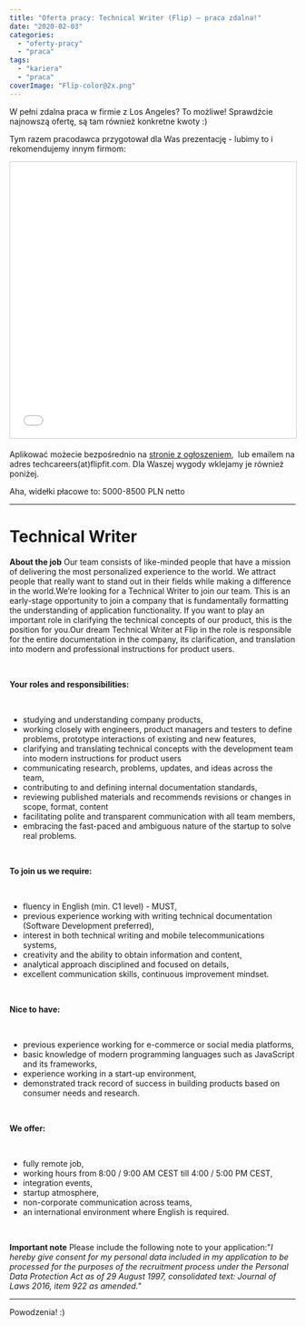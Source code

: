 ```yaml
---
title: "Oferta pracy: Technical Writer (Flip) – praca zdalna!"
date: "2020-02-03"
categories: 
  - "oferty-pracy"
  - "praca"
tags: 
  - "kariera"
  - "praca"
coverImage: "Flip-color@2x.png"
---
```


W pełni zdalna praca w firmie z Los Angeles? To możliwe! Sprawdźcie najnowszą ofertę, są tam również konkretne kwoty :)

Tym razem pracodawca przygotował dla Was prezentację - lubimy to i rekomendujemy innym firmom:

<iframe style="border: 1px solid #CCC; border-width: 1px; margin-bottom: 5px; max-width: 100%;" src="//www.slideshare.net/slideshow/embed_code/key/3Xr29FsJgAfgCY" width="595" height="485" frameborder="0" marginwidth="0" marginheight="0" scrolling="no" allowfullscreen="allowfullscreen"></iframe>

Aplikować możecie bezpośrednio na [stronie z ogłoszeniem](https://justjoin.it/offers/flipfit-technical-writer),  lub emailem na adres techcareers(at)flipfit.com. Dla Waszej wygody wklejamy je również poniżej.

Aha, widełki płacowe to: 5000-8500 PLN netto

* * *

# **Technical Writer**

**About the job** Our team consists of like-minded people that have a mission of delivering the most personalized experience to the world. We attract people that really want to stand out in their fields while making a difference in the world.We’re looking for a Technical Writer to join our team. This is an early-stage opportunity to join a company that is fundamentally formatting the understanding of application functionality. If you want to play an important role in clarifying the technical concepts of our product, this is the position for you.Our dream Technical Writer at Flip in the role is responsible for the entire documentation in the company, its clarification, and translation into modern and professional instructions for product users.

 

**Your roles and responsibilities:**

 

- studying and understanding company products,
- working closely with engineers, product managers and testers to define problems, prototype interactions of existing and new features,
- clarifying and translating technical concepts with the development team into modern instructions for product users
- communicating research, problems, updates, and ideas across the team,
- contributing to and defining internal documentation standards,
- reviewing published materials and recommends revisions or changes in scope, format, content
- facilitating polite and transparent communication with all team members,
- embracing the fast-paced and ambiguous nature of the startup to solve real problems.

 

**To join us we require:**

 

- fluency in English (min. C1 level) - MUST,
- previous experience working with writing technical documentation (Software Development preferred),
- interest in both technical writing and mobile telecommunications systems,
- creativity and the ability to obtain information and content,
- analytical approach disciplined and focused on details,
- excellent communication skills, continuous improvement mindset.

 

**Nice to have:**

 

- previous experience working for e-commerce or social media platforms,
- basic knowledge of modern programming languages such as JavaScript and its frameworks,
- experience working in a start-up environment,
- demonstrated track record of success in building products based on consumer needs and research.

 

**We offer:**

 

- fully remote job,
- working hours from 8:00 / 9:00 AM CEST till 4:00 / 5:00 PM CEST,
- integration events,
- startup atmosphere,
- non-corporate communication across teams,
- an international environment where English is required.

 

**Important note** Please include the following note to your application:"_I hereby give consent for my personal data included in my application to be processed for the purposes of the recruitment process under the Personal Data Protection Act as of 29 August 1997, consolidated text: Journal of Laws 2016, item 922 as amended."_

* * *

Powodzenia! :)

